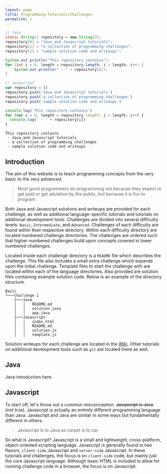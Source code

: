 ```yaml
---
layout: page
title: Programming Tutorials/Challenges
permalink: /
---
```


```java
// Java
static String[] repository = new String[3];
repository[0] = "Java and Javascript tutorials";
repository[1] = "a collection of programming challenges";
repository[2] = "sample solution code and writeups";

System.out.println("This repository contains");
for (int i = 0, length = repository.length; i < length; i++) {
	System.out.println(" - " + repository[i]);
}
```
```js
// Javascript
var repository = []
repository.push('Java and Javascript tutorials')
repository.push('a collection of programming challenges')
repository.push('sample solution code and writeups')

console.log('This repository contains')
for (var i = 0, length = repository.length; i < length; i++) {
  console.log(' - ' + repository[i])
}
```
```
This repository contains
 - Java and Javascript tutorials
 - a collection of programming challenges
 - sample solution code and writeups
```
## Introduction
The aim of this website is to teach programming concepts from the very basic to the very advanced.
> Most good programmers do programming not because they expect to get paid or get adulation by the public, but because it is fun to program.

Both Java and Javascript solutions and writeups are provided for each challenge, as well as additional language-specific tutorials and tutorials on additional development tools. Challenges are divided into several difficulty levels: `Basic`, `Intermediate`, and `Advanced`. Challenges of each difficulty are found within their respective directory. Within each difficulty directory are located numbered challenge directories. The challenges are ordered such that higher numbered challenges build upon concepts covered in lower numbered challenges.

Located inside each challenge directory is a `README` file which describes the challenge. This file also includes a small extra challenge which expands upon the initial challenge. Template files to start the challenge with are located within each of the language directories. Also provided are solution files containing example solution code. Below is an example of the directory structure.

```
Basic
└───Challenge 1
    ├───Java
    │   │   README.md
    │   │   solution.java
    │   │   app.java
    ├───Javascript
    │   │   index.html
    │   │   README.md
    │   │   solution.js
    │   │   template.js
```
Solution writeups for each challenge are located in the [Wiki](https://github.com/andrewmthomas87/Tutorials/wiki). Other tutorials on additional development tools such as `git` are located there as well.
## Java
Java introduction here.
## Javascript
To start off, let's throw out a common misconception. ~~Javascript is Java~~ (not true). Javascript is actually an entirely different programming language than Java. Javascript and Java are similar in some ways but fundamentally different in others.
> Javascript is to Java as carpet is to car

So what is Javascript? Javascript is a small and lightweight, cross-platform, object-oriented scripting language. Javascript is generally found in two flavors, `client-side` Javascript and `server-side` Javascript. In these tutorials and challenges, the focus is on `client-side` code, but mainly just the core Javascript language. Although basic HTML is included to allow for running challenge code in a browser, the focus is on Javascript.
